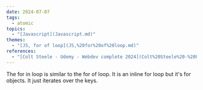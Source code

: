```yaml
---  
date: 2024-07-07  
tags:  
  - atomic  
topics:  
  - "[Javascript](Javascript.md)"  
themes:  
  - "[JS, for of loop](JS,%20for%20of%20loop.md)"  
references:  
  - "[Colt Steele - Udemy - Webdev complete 2024](Colt%20Steele%20-%20Udemy%20-%20Webdev%20complete%202024.md)"  
---  
```

The for in loop is similar to the for of loop. It is an inline for loop but it's for objects. It just iterates over the keys.